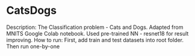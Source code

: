 # CatsDogs
Description:
  The Classification problem - Cats and Dogs. 
  Adapted from MNITS Google Colab notebook. Used pre-trained NN - resnet18 for result improving. 
How to run:
  First, add train and test datasets into root folder. Then run one-by-one
